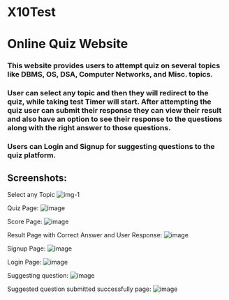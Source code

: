 # X10Test
# Online Quiz Website
### This website provides users to attempt quiz on several topics like DBMS, OS, DSA, Computer Networks, and Misc. topics. 
### User can select any topic and then they will redirect to the quiz, while taking test Timer will start. After attempting the quiz user can submit their response they can view their result and also have an option to see their response to the questions along with the right answer to those questions.
### Users can Login and Signup for suggesting questions to the quiz platform.

## Screenshots: 
Select any Topic 
![img-1](https://user-images.githubusercontent.com/49397471/125187868-5289fa00-e24f-11eb-9db8-22670f2adf10.png)

Quiz Page:
![image](https://user-images.githubusercontent.com/49397471/125187966-c926f780-e24f-11eb-8e9b-4ea65ebdee2a.png)

Score Page:
![image](https://user-images.githubusercontent.com/49397471/125188008-fa9fc300-e24f-11eb-8ee3-2a0003b48609.png)

Result Page with Correct Answer and User Response:
![image](https://user-images.githubusercontent.com/49397471/125188040-26bb4400-e250-11eb-9218-d069e5f0f2f7.png)

Signup Page:
![image](https://user-images.githubusercontent.com/49397471/125188170-71d55700-e250-11eb-80f4-1c2044d1aa3e.png)

Login Page:
![image](https://user-images.githubusercontent.com/49397471/125188211-9df0d800-e250-11eb-8740-39334c93fc25.png)

Suggesting question:
![image](https://user-images.githubusercontent.com/49397471/125188273-ed370880-e250-11eb-8645-0924f606fe62.png)

Suggested question submitted successfully page:
![image](https://user-images.githubusercontent.com/49397471/125188304-0c359a80-e251-11eb-8fba-301d009e9ab3.png)
